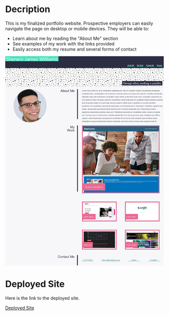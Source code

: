 # Decription
This is my finalized portfolio website. Prospective employers can easily navigate the page on desktop or mobile devices. They will be able to:
- Learn about me by reading the "About Me" section
- See examples of my work with the links provided
- Easily access both my resume and several forms of contact

![Portfolio  Site](assests/images/deployed-site.png)

# Deployed Site
Here is the link to the deployed site.

[Deployed Site](https://shrwnwilliams.github.io/sherwin-williams-portfolio/)